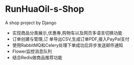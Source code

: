 # RunHuaOil-s-Shop
A shop project by Django
- 实现商品分类展示,优惠券,购物车以及网页多语言切换功能
- 订单创建与管理,订 单导出CSV,生成订单PDF,接入PayPal支付
- 使用RabbitMQ和Celery处理下单成功后异步发送邮件通知
- Flower监控消息队列
- 结合Redis做商品推荐功能
